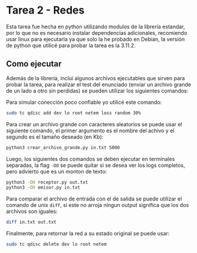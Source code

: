 
# Tarea 2 - Redes

Esta tarea fue hecha en python utilizando modulos de la librería estandar,
por lo que no es necesario instalar dependencias adicionales, recomiendo usar 
linux para ejecutarla ya que solo la he probado en Debian, la versión de 
python que utilicé para probar la tarea es la 3.11.2.


## Como ejecutar

Además de la librería, incluí algunos archivos ejecutables que sirven para probar
la tarea, para realizar el test del enunciado (enviar un archivo grande de
un lado a otro sin perdidas) se pueden utilizar los siguientes comandos:

Para simular conección poco confiable yo utilicé este comando:
```bash
sudo tc qdisc add dev lo root netem loss random 30%
```

Para crear un archivo grande con caracteres aleatorios se puede usar el 
siguiente comando, el primer argumento es el nombre del achivo y el segundo
es el tamaño deseado (en Kb):
```bash
python3 crear_archivo_grande.py in.txt 5000
```

Luego, los siguientes dos comandos se deben ejecutar en terminales separadas,
la flag `-OO` se puede quitar si se desea ver los logs completos, pero advierto
que es un monton de texto:
```bash
python3 -OO receptor.py out.txt
python3 -OO emisor.py in.txt
```

Para comparar el archivo de entrada con el de salida se puede utilizar el
comando de unix `diff`, si este no arroja ningun output significa que los 
dos archivos son iguales:
```bash
diff in.txt out.txt
```


Finalmente, para retornar la red a su estado original se puede usar:
```bash
sudo tc qdisc delete dev lo root netem
```


